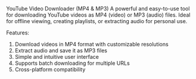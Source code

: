 YouTube Video Downloader (MP4 & MP3)
A powerful and easy-to-use tool for downloading YouTube videos as MP4 (video) or MP3 (audio) files. Ideal for offline viewing, creating playlists, or extracting audio for personal use.

Features:

1. Download videos in MP4 format with customizable resolutions
2. Extract audio and save it as MP3 files
3. Simple and intuitive user interface
4. Supports batch downloading for multiple URLs
5. Cross-platform compatibility
